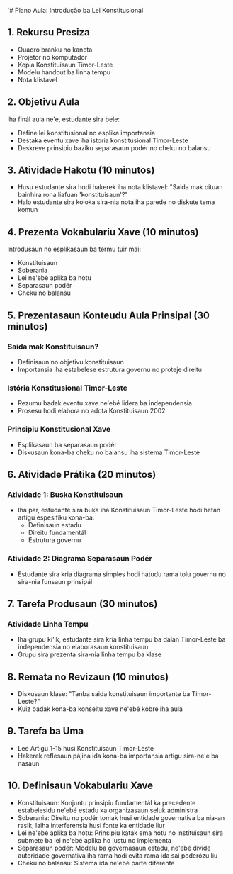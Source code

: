 '# Plano Aula: Introdução ba Lei Konstitusional

## 1. Rekursu Presiza
- Quadro branku no kaneta
- Projetor no komputador
- Kopia Konstituisaun Timor-Leste
- Modelu handout ba linha tempu
- Nota klistavel

## 2. Objetivu Aula
Iha finál aula ne'e, estudante sira bele:
- Define lei konstitusional no esplika importansia
- Destaka eventu xave iha istoria konstitusional Timor-Leste
- Deskreve prinsipiu baziku separasaun podér no cheku no balansu

## 3. Atividade Hakotu (10 minutos)
- Husu estudante sira hodi hakerek iha nota klistavel: "Saida mak oituan bainhira rona liafuan 'konstituisaun'?"
- Halo estudante sira koloka sira-nia nota iha parede no diskute tema komun

## 4. Prezenta Vokabulariu Xave (10 minutos)
Introdusaun no esplikasaun ba termu tuir mai:
- Konstituisaun
- Soberania
- Lei ne'ebé aplika ba hotu
- Separasaun podér
- Cheku no balansu

## 5. Prezentasaun Konteudu Aula Prinsipal (30 minutos)
### Saida mak Konstituisaun?
- Definisaun no objetivu konstituisaun
- Importansia iha estabelese estrutura governu no proteje direitu

### Istória Konstitusional Timor-Leste
- Rezumu badak eventu xave ne'ebé lidera ba independensia
- Prosesu hodi elabora no adota Konstituisaun 2002

### Prinsipiu Konstitusional Xave
- Esplikasaun ba separasaun podér
- Diskusaun kona-ba cheku no balansu iha sistema Timor-Leste

## 6. Atividade Prátika (20 minutos)
### Atividade 1: Buska Konstituisaun
- Iha par, estudante sira buka iha Konstituisaun Timor-Leste hodi hetan artigu espesifiku kona-ba:
  * Definisaun estadu
  * Direitu fundamentál
  * Estrutura governu

### Atividade 2: Diagrama Separasaun Podér
- Estudante sira kria diagrama simples hodi hatudu rama tolu governu no sira-nia funsaun prinsipál

## 7. Tarefa Produsaun (30 minutos)
### Atividade Linha Tempu
- Iha grupu ki'ik, estudante sira kria linha tempu ba dalan Timor-Leste ba independensia no elaborasaun konstituisaun
- Grupu sira prezenta sira-nia linha tempu ba klase

## 8. Remata no Revizaun (10 minutos)
- Diskusaun klase: "Tanba saida konstituisaun importante ba Timor-Leste?"
- Kuiz badak kona-ba konseitu xave ne'ebé kobre iha aula

## 9. Tarefa ba Uma
- Lee Artigu 1-15 husi Konstituisaun Timor-Leste
- Hakerek reflesaun pájina ida kona-ba importansia artigu sira-ne'e ba nasaun

## 10. Definisaun Vokabulariu Xave
- Konstituisaun: Konjuntu prinsipiu fundamentál ka precedente estabelesidu ne'ebé estadu ka organizasaun seluk administra
- Soberania: Direitu no podér tomak husi entidade governativa ba nia-an rasik, laiha interferensia husi fonte ka entidade liur
- Lei ne'ebé aplika ba hotu: Prinsipiu katak ema hotu no instituisaun sira submete ba lei ne'ebé aplika ho justu no implementa
- Separasaun podér: Modelu ba governasaun estadu, ne'ebé divide autoridade governativa iha rama hodi evita rama ida sai poderózu liu
- Cheku no balansu: Sistema ida ne'ebé parte diferente